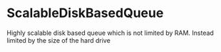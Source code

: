 # ScalableDiskBasedQueue
Highly scalable disk based queue which is not limited by RAM. Instead limited by the size of the hard drive
